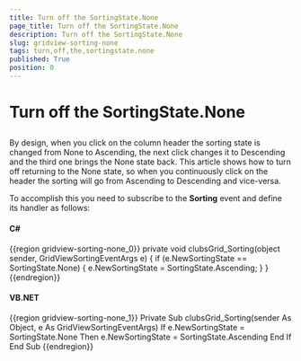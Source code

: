 ```yaml
---
title: Turn off the SortingState.None
page_title: Turn off the SortingState.None
description: Turn off the SortingState.None
slug: gridview-sorting-none
tags: turn,off,the,sortingstate.none
published: True
position: 0
---
```


# Turn off the SortingState.None



## 

By design, when you click on the column header the sorting state is changed from None to Ascending, the next click changes it to Descending and the third one brings the None state back. This article shows how to turn off returning to the None state, so when you continuously click on the header the sorting will go from Ascending to Descending and vice-versa. 

To accomplish this you need to subscribe to the __Sorting__ event and define its handler as follows:

#### __C#__

{{region gridview-sorting-none_0}}
	private void clubsGrid_Sorting(object sender, GridViewSortingEventArgs e)
	{
	 if (e.NewSortingState == SortingState.None)
	 {
	  e.NewSortingState = SortingState.Ascending; 
	 }
	}
	{{endregion}}



#### __VB.NET__

{{region gridview-sorting-none_1}}
	Private Sub clubsGrid_Sorting(sender As Object, e As GridViewSortingEventArgs)
	 If e.NewSortingState = SortingState.None Then
	  e.NewSortingState = SortingState.Ascending
	 End If
	End Sub
	{{endregion}}






